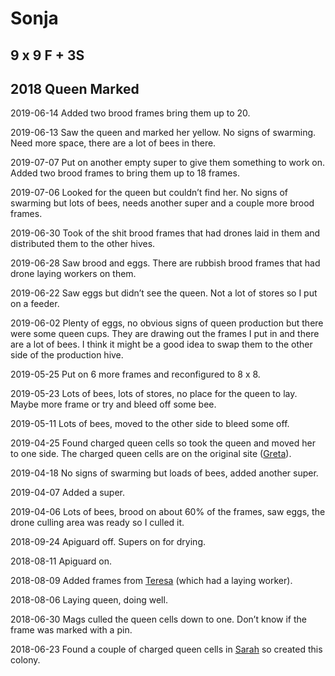 # Sonja
## 9 x 9 F + 3S
## 2018 Queen Marked

2019-06-14 Added two brood frames bring them up to 20.

2019-06-13  Saw the queen and marked her yellow. No signs of swarming.  Need more space, there are a lot of bees in there.

2019-07-07 Put on another empty super to give them something to work on.  Added two brood frames to bring them up to 18 frames.

2019-07-06 Looked for the queen but couldn’t find her.  No signs of swarming but lots of bees, needs another super and a couple more brood frames.

2019-06-30 Took of the shit brood frames that had drones laid in them and distributed them to the other hives.

2019-06-28 Saw brood and eggs.  There are rubbish brood frames that had drone laying workers on them.

2019-06-22 Saw eggs but didn’t see the queen.  Not a lot of stores so I put on a feeder.

2019-06-02 Plenty of eggs, no obvious signs of queen production but there were some queen cups.  They are drawing out the frames I put in and there are a lot of bees.  I think it might be a good idea to swap them to the other side of the production hive.

2019-05-25 Put on 6 more frames and reconfigured to 8 x 8.

2019-05-23 Lots of bees, lots of stores, no place for the queen to lay.  Maybe more frame or try and bleed off some bee.

2019-05-11 Lots of bees, moved to the other side to bleed some off.

2019-04-25 Found charged queen cells so took the queen and moved her to one side.  The charged queen cells are on the original site ([Greta](https://docs.google.com/document/d/1eRKHdvqu1g68dqyiOgjQyyH4yEW5tY-dWkMa5vTse7U/edit#)).

2019-04-18 No signs of swarming but loads of bees, added another super.

2019-04-07 Added a super.

2019-04-06 Lots of bees, brood on about 60% of the frames, saw eggs, the drone culling area was ready so I culled it.

2018-09-24 Apiguard off.  Supers on for drying.

2018-08-11 Apiguard on.

2018-08-09 Added frames from [Teresa](https://docs.google.com/document/d/1fydENvaHi7cSHfPJ7mx63xp3YwyTWhetBJGG4P_EB-E/edit) (which had a laying worker).

2018-08-06 Laying queen, doing well.

2018-06-30 Mags culled the queen cells down to one.  Don’t know if the frame was marked with a pin.  

2018-06-23 Found a couple of charged queen cells in [Sarah](https://docs.google.com/document/d/17JMVU8K3V4tgsD3z8VsTCRt44JlBsn0D08k39RdbU1U/edit#) so created this colony.  

